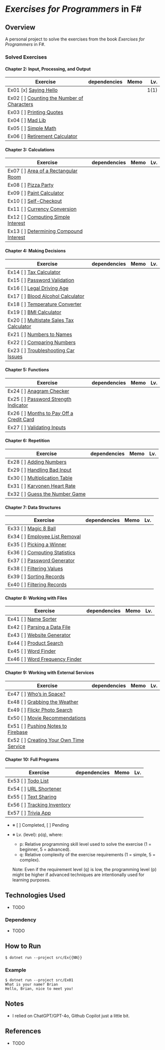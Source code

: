# *Exercises for Programmers* in F#

## Overview
A personal project to solve the exercises from the book *Exercises for Programmers* in F#.

### Solved Exercises
#### Chapter 2: Input, Processing, and Output
| Exercise | dependencies | Memo  | Lv.  |
| -------- | -------------| ----- | -----:|
| Ex01 [x] [Saying Hello](src/Ex01/Program.fs)                      | | | 1(1)
| Ex02 [ ] [Counting the Number of Characters](src/Ex02/Program.fs) | | |
| Ex03 [ ] [Printing Quotes](src/Ex03/Program.fs)                   | | |
| Ex04 [ ] [Mad Lib](src/Ex04/Program.fs)                           | | |
| Ex05 [ ] [Simple Math](src/Ex05/Program.fs)                       | | |
| Ex06 [ ] [Retirement Calculator](src/Ex06/Program.fs)             | | |
#### Chapter 3: Calculations
| Exercise | dependencies | Memo  | Lv.  |
| -------- | -------------| ----- | -----:|
| Ex07 [ ] [Area of a Rectangular Room](src/Ex07/Program.fs)    | | |
| Ex08 [ ] [Pizza Party](src/Ex08/Program.fs)                   | | |
| Ex09 [ ] [Paint Calculator](src/Ex09/Program.fs)              | |
| Ex10 [ ] [Self-Checkout](src/Ex10/Program.fs)                 | | |
| Ex11 [ ] [Currency Conversion](src/Ex11/Program.fs)           | |
| Ex12 [ ] [Computing Simple Interest](src/Ex12/Program.fs)     | |
| Ex13 [ ] [Determining Compound Interest](src/Ex13/Program.fs) | | | |
#### Chapter 4: Making Decisions
| Exercise | dependencies | Memo  | Lv.  |
| -------- | -------------| ----- | -----:|
| Ex14 [ ] [Tax Calculator](src/Ex14/Program.fs)                 | | | |
| Ex15 [ ] [Password Validation](src/Ex15/Program.fs)            | | | |
| Ex16 [ ] [Legal Driving Age](src/Ex16/Program.fs)              | | | |
| Ex17 [ ] [Blood Alcohol Calculator](src/Ex17/Program.fs)       | | | |
| Ex18 [ ] [Temperature Converter](src/Ex18/Program.fs)          | | | |
| Ex19 [ ] [BMI Calculator](src/Ex19/Program.fs)                 | | | |
| Ex20 [ ] [Multistate Sales Tax Calculator](src/Ex20/Program.fs)| | | |
| Ex21 [ ] [Numbers to Names](src/Ex21/Program.fs)               | | | |
| Ex22 [ ] [Comparing Numbers](src/Ex22/Program.fs)              | | | |
| Ex23 [ ] [Troubleshooting Car Issues](src/Ex23/Program.fs)     | | | |
#### Chapter 5: Functions
| Exercise | dependencies | Memo  | Lv.  |
| -------- | -------------| ----- | -----:|
| Ex24 [ ] [Anagram Checker](src/Ex24/Program.fs)                 | | | |
| Ex25 [ ] [Password Strength Indicator](src/Ex25/Program.fs)     | | | |
| Ex26 [ ] [Months to Pay Off a Credit Card](src/Ex26/Program.fs) | | | |
| Ex27 [ ] [Validating Inputs](src/Ex27/Program.fs)               | | | |
#### Chapter 6: Repetition
| Exercise | dependencies | Memo  | Lv.  |
| -------- | -------------| ----- | -----:|
| Ex28 [ ] [Adding Numbers](src/Ex28/Program.fs)        | | | |
| Ex29 [ ] [Handling Bad Input](src/Ex29/Program.fs)    | | | |
| Ex30 [ ] [Multiplication Table](src/Ex30/Program.fs)  | | | |
| Ex31 [ ] [Karvonen Heart Rate](src/Ex31/Program.fs)   | | | |
| Ex32 [ ] [Guess the Number Game](src/Ex32/Program.fs) | | | |
#### Chapter 7: Data Structures
| Exercise | dependencies | Memo  | Lv.  |
| -------- | -------------| ----- | -----:|
| Ex33 [ ] [Magic 8 Ball](src/Ex33/Program.fs)          | | | |
| Ex34 [ ] [Employee List Removal](src/Ex34/Program.fs) | | | |
| Ex35 [ ] [Picking a Winner](src/Ex35/Program.fs)      | | ||
| Ex36 [ ] [Computing Statistics](src/Ex36/Program.fs)  | | | |
| Ex37 [ ] [Password Generator](src/Ex37/Program.fs)    | | | |
| Ex38 [ ] [Filtering Values](src/Ex39/Program.fs)      | | | |
| Ex39 [ ] [Sorting Records](src/Ex39/Program.fs)       | | | |
| Ex40 [ ] [Filtering Records](src/Ex40/Program.fs)     | | | |
#### Chapter 8: Working with Files
| Exercise | dependencies | Memo  | Lv.  |
| -------- | -------------| ----- | -----:|
| Ex41 [ ] [Name Sorter](src/Ex41/Program.fs)           | | | |
| Ex42 [ ] [Parsing a Data File](src/Ex42/Program.fs)   | | | |
| Ex43 [ ] [Website Generator](src/Ex43/Program.fs)     | | | |
| Ex44 [ ] [Product Search](src/Ex44/Program.fs)        | | | |
| Ex45 [ ] [Word Finder](src/Ex45/Program.fs)           | | | |
| Ex46 [ ] [Word Frequency Finder](src/Ex46/Program.fs) | | | |
#### Chapter 9: Working with External Services
| Exercise | dependencies | Memo  | Lv.  |
| -------- | -------------| ----- | -----:|
| Ex47 [ ] [Who’s in Space?](src/Ex47/Program.fs)           | |  |
| Ex48 [ ] [Grabbing the Weather](src/Ex48/Program.fs)      | |
| Ex49 [ ] [Flickr Photo Search](src/Ex49/Program.fs)       | | |
| Ex50 [ ] [Movie Recommendations](src/Ex50/Program.fs)     | |
| Ex51 [ ] [Pushing Notes to Firebase](src/Ex51/Program.fs) | | | |
| Ex52 [ ] [Creating Your Own Time Service](src/Ex52/) | | |
#### Chapter 10: Full Programs
| Exercise | dependencies | Memo  | Lv.  |
| -------- | -------------| ----- | -----:|
| Ex53 [ ] [Todo List](src/Ex53/Program.fs)          | | |  |
| Ex54 [ ] [URL Shortener](src/Ex54/Program.fs)      | | |  |
| Ex55 [ ] [Text Sharing](src/Ex55/Program.fs)       | | |  |
| Ex56 [ ] [Tracking Inventory](src/Ex56/Program.fs) | | |  |
| Ex57 [ ] [Trivia App](src/Ex57/Program.fs)         | | |  |

- ※ [ ] Completed, [ ] Pending
- ※ Lv. (level): p(q), where:
  - p: Relative programming skill level used to solve the exercise (1 = beginner, 5 = advanced).
  - q: Relative complexity of the exercise requirements (1 = simple, 5 = complex).

  Note: Even if the requirement level (q) is low, the programming level (p) might be higher if advanced techniques are intentionally used for learning purposes.

## Technologies Used
- TODO

### Dependency
- TODO

## How to Run
```
$ dotnet run --project src/Ex{{NN}}
```

### Example
```
$ dotnet run --project src/Ex01
What is your name? Brian
Hello, Brian, nice to meet you!
```

## Notes
- I relied on ChatGPT/GPT-4o, Github Copilot just a little bit.

## References
- TODO
